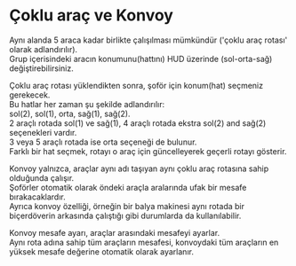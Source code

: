 # Çoklu araç ve Konvoy

  
Aynı alanda 5 araca kadar birlikte çalışılması mümkündür ('çoklu araç rotası' olarak adlandırılır).  
Grup içerisindeki aracın konumunu(hattını) HUD üzerinde (sol-orta-sağ) değiştirebilirsiniz.  

  
Çoklu araç rotası yüklendikten sonra, şoför için konum(hat) seçmeniz gerekecek.  
Bu hatlar her zaman şu şekilde adlandırılır:  
sol(2), sol(1), orta, sağ(1), sağ(2).  
2 araçlı rotada sol(1) ve sağ(1), 4 araçlı rotada ekstra sol(2) and sağ(2) seçenekleri vardır.  
3 veya 5 araçlı rotada ise orta seçeneği de bulunur.  
Farklı bir hat seçmek, rotayı o araç için güncelleyerek geçerli rotayı gösterir.  

  
Konvoy yalnızca, araçlar aynı adı taşıyan aynı çoklu araç rotasına sahip olduğunda çalışır.  
Şoförler otomatik olarak öndeki araçla aralarında ufak bir mesafe bırakacaklardır.  
Ayrıca konvoy özelliği, örneğin bir balya makinesi aynı rotada bir biçerdöverin arkasında çalıştığı gibi durumlarda da kullanılabilir.  

  
Konvoy mesafe ayarı, araçlar arasındaki mesafeyi ayarlar.  
Aynı rota adına sahip tüm araçların mesafesi, konvoydaki tüm araçların en yüksek mesafe değerine otomatik olarak ayarlanır.  

